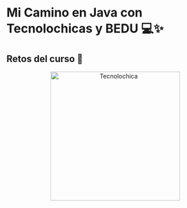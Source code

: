 # Mi Camino en Java con Tecnolochicas y BEDU 💻✨

## Retos del curso 💜 

<div align="center">
    <img src="https://i.pinimg.com/736x/79/e1/f4/79e1f458e2f34f656cfefef6678b9a83.jpg" alt="Tecnolochica" width="300">
</div>
